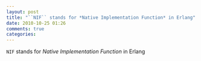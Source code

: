 ```yaml
---
layout: post
title: "``NIF`` stands for *Native Implementation Function* in Erlang"
date: 2010-10-25 01:26
comments: true
categories: 
---
```


``NIF`` stands for *Native Implementation Function* in Erlang

